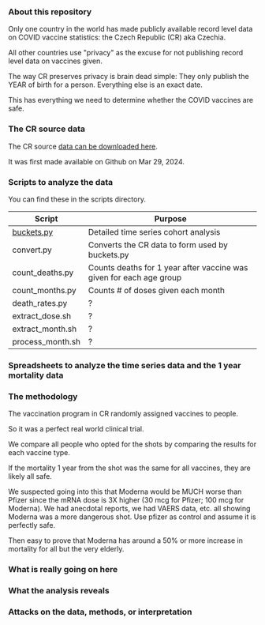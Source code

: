 ### About this repository
Only one country in the world has made publicly available record level data on COVID vaccine statistics: the Czech Republic (CR) aka Czechia.

All other countries use "privacy" as the excuse for not publishing record level data on vaccines given.

The way CR preserves privacy is brain dead simple: They only publish the YEAR of birth for a person. Everything else is an exact date.

This has everything we need to determine whether the COVID vaccines are safe.

### The CR source data  

The CR source [data can be downloaded here](https://github.com/PalackyUniversity/uzis-data-analysis/tree/main).

It was first made available on Github on Mar 29, 2024.

### Scripts to analyze the data
You can find these in the scripts directory. 


| Script            | Purpose                                                 |
| -------------------- | ---------------------------------------------------------- | 
| [buckets.py](./scripts/buckets.py)     | Detailed time series cohort analysis | 
| convert.py | Converts the CR data to form used by buckets.py                                                       | 
| count_deaths.py          | Counts deaths for 1 year after vaccine was given for each age group                                                       | 
| count_months.py  | Counts # of doses given each month                               | 
| death_rates.py |    ? |
| extract_dose.sh | ? |
| extract_month.sh | ?|
| process_month.sh | ? |

### Spreadsheets to analyze the time series data and the 1 year mortality data

### The methodology
The vaccination program in CR randomly assigned vaccines to people.

So it was a perfect real world clinical trial.

We compare all people who opted for the shots by comparing the results for each vaccine type.

If the mortality 1 year from the shot was the same for all vaccines, they are likely all safe.

We suspected going into this that Moderna would be MUCH worse than Pfizer since the mRNA dose is 3X higher (30 mcg for Pfizer; 100 mcg for Moderna). 
We had anecdotal reports, we had VAERS data, etc. all showing Moderna was a more dangerous shot.
Use pfizer as control and assume it is perfectly safe. 


Then easy to prove that Moderna has around a 50% or more increase in mortality for all but the very elderly.


### What is really going on here

### What the analysis reveals

### Attacks on the data, methods, or interpretation
